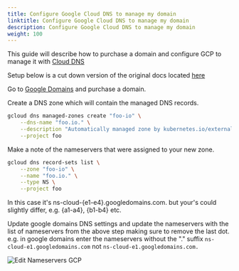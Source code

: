 ```yaml
---
title: Configure Google Cloud DNS to manage my domain
linktitle: Configure Google Cloud DNS to manage my domain
description: Configure Google Cloud DNS to manage my domain
weight: 100
---
```


This guide will describe how to purchase a domain and configure GCP to manage it with [Cloud DNS](https://cloud.google.com/dns)


Setup below is a cut down version of the original docs located [here](https://github.com/kubernetes-sigs/external-dns/blob/master/docs/tutorials/gke.md#gke-node-scopes)

Go to [Google Domains](https://domains.google.com/registrar) and purchase a domain.

Create a DNS zone which will contain the managed DNS records.

```bash
gcloud dns managed-zones create "foo-io" \
    --dns-name "foo.io." \
    --description "Automatically managed zone by kubernetes.io/external-dns" \
    --project foo
```

Make a note of the nameservers that were assigned to your new zone.
```bash
gcloud dns record-sets list \
    --zone "foo-io" \
    --name "foo.io." \
    --type NS \
    --project foo
```

In this case it's ns-cloud-{e1-e4}.googledomains.com. but your's could slightly differ, e.g. {a1-a4}, {b1-b4} etc.

Update google domains DNS settings and update the nameservers with the list of nameservers from the above step making sure to remove the last dot.
e.g. in google domains enter the nameservers without the "." suffix
`ns-cloud-e1.googledomains.com`
not
`ns-cloud-e1.googledomains.com.`

![Edit Nameservers GCP](/images/v3/google_domains.png)